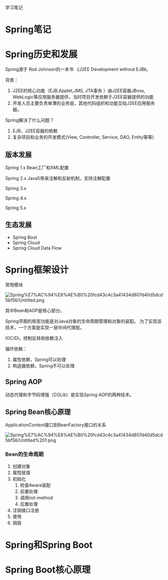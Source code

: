 学习笔记


# Spring笔记

# Spring历史和发展

Spring源于 Rod Johnson的一本书 《J2EE Development without EJB》。

背景：

1. J2EE的核心功能（EJB,Applet,JMS, JTA事务 ）由J2EE容器JBoss, WebLogic等应用服务器提供，当时项目开发依赖于J2EE容器提供的功能
2. 开发人员主要负责单薄的业务层，其他代码组织和功能交给J2EE应用服务器。

Spring解决了什么问题？

1. EJB，J2EE容器的依赖
2. 复杂项目和业务的开发模式(View, Controller, Service, DAO, Entity等等)

## 版本发展

Spring 1.x  Bean工厂和XML配置

Spring 2.x Java5带来注解和反射机制，支持注解配置

Spring 3.x

Spring 4.x

Spring 5.x

## 生态发展

- Spring Boot
- Spring Cloud
- Spring Cloud Data Flow

# Spring框架设计

常用模块

![Spring%E7%AC%94%E8%AE%B0%20fcd43c4c3a41434d807d40d5dcd5bf56/Untitled.png](Spring%E7%AC%94%E8%AE%B0%20fcd43c4c3a41434d807d40d5dcd5bf56/Untitled.png)

其中Bean和AOP是核心部分。

Spring早期的核型功能是对Java对象的生命周期管理和对象的装配。 为了实现该技术，一个方案是实现一层中间代理层。

IOC/DI，控制反转和依赖注入

循环依赖：

1. 属性依赖，Spring可以处理
2. 构造器依赖，Spring不可以处理

## Spring AOP

动态代理和字节码增强（CGLib）是实现Spring AOP的两种技术。

## Spring Bean核心原理

ApplicationContext接口到BeanFactory接口的关系

![Spring%E7%AC%94%E8%AE%B0%20fcd43c4c3a41434d807d40d5dcd5bf56/Untitled%201.png](Spring%E7%AC%94%E8%AE%B0%20fcd43c4c3a41434d807d40d5dcd5bf56/Untitled%201.png)

### Bean的生命周期

1. 创建对象
2. 属性赋值
3. 初始化
    1. 检查Aware装配
    2. 前置处理
    3. 调用init-method
    4. 后置处理
4. 注销接口注册
5. 使用
6. 销毁

# Spring和Spring Boot

# Spring Boot核心原理